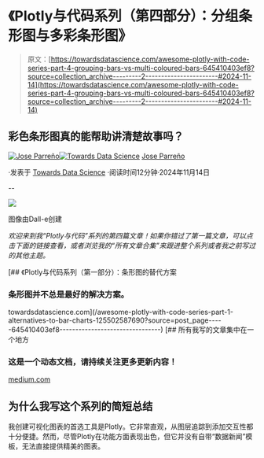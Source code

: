 # 《Plotly与代码系列（第四部分）：分组条形图与多彩条形图》

> 原文：[https://towardsdatascience.com/awesome-plotly-with-code-series-part-4-grouping-bars-vs-multi-coloured-bars-645410403ef8?source=collection_archive---------2-----------------------#2024-11-14](https://towardsdatascience.com/awesome-plotly-with-code-series-part-4-grouping-bars-vs-multi-coloured-bars-645410403ef8?source=collection_archive---------2-----------------------#2024-11-14)

## 彩色条形图真的能帮助讲清楚故事吗？

[](https://medium.com/@joparga3?source=post_page---byline--645410403ef8--------------------------------)[![Jose Parreño](../Images/707d5179926d36fba257f5476494e10e.png)](https://medium.com/@joparga3?source=post_page---byline--645410403ef8--------------------------------)[](https://towardsdatascience.com/?source=post_page---byline--645410403ef8--------------------------------)[![Towards Data Science](../Images/a6ff2676ffcc0c7aad8aaf1d79379785.png)](https://towardsdatascience.com/?source=post_page---byline--645410403ef8--------------------------------) [Jose Parreño](https://medium.com/@joparga3?source=post_page---byline--645410403ef8--------------------------------)

·发表于 [Towards Data Science](https://towardsdatascience.com/?source=post_page---byline--645410403ef8--------------------------------) ·阅读时间12分钟·2024年11月14日

--

![](../Images/f33fd96028e2ffaff4b8c5d9de076e63.png)

图像由Dall-e创建

*欢迎来到我“Plotly与代码”系列的第四篇文章！如果你错过了第一篇文章，可以点击下面的链接查看，或者浏览我的“所有文章合集”来跟进整个系列或者我之前写过的其他主题。*

[](/awesome-plotly-with-code-series-part-1-alternatives-to-bar-charts-125502587690?source=post_page-----645410403ef8--------------------------------) [## 《Plotly与代码系列（第一部分）：条形图的替代方案

### 条形图并不总是最好的解决方案。

towardsdatascience.com](/awesome-plotly-with-code-series-part-1-alternatives-to-bar-charts-125502587690?source=post_page-----645410403ef8--------------------------------) [](https://medium.com/@joparga3/all-my-written-articles-in-one-place-24ccd6689f72?source=post_page-----645410403ef8--------------------------------) [## 所有我写的文章集中在一个地方

### 这是一个动态文档，请持续关注更多更新内容！

[medium.com](https://medium.com/@joparga3/all-my-written-articles-in-one-place-24ccd6689f72?source=post_page-----645410403ef8--------------------------------)

## 为什么我写这个系列的简短总结

我创建可视化图表的首选工具是Plotly。它非常直观，从图层追踪到添加交互性都十分便捷。然而，尽管Plotly在功能方面表现出色，但它并没有自带“数据新闻”模板，无法直接提供精美的图表。

